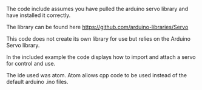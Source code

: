 The code include assumes you have pulled the arduino servo library and have installed it correctly.

The library can be found here
https://github.com/arduino-libraries/Servo

This code does not create its own library for use but relies on the Arduino Servo library.

In the included example the code displays how to import and attach a servo for control and use.

The ide used was atom. Atom allows cpp code to be used instead of the default arduino .ino files.